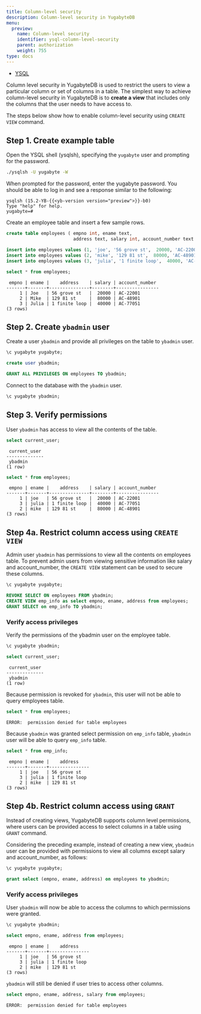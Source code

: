 ```yaml
---
title: Column-level security
description: Column-level security in YugabyteDB
menu:
  preview:
    name: Column-level security
    identifier: ysql-column-level-security
    parent: authorization
    weight: 755
type: docs
---
```


<ul class="nav nav-tabs-alt nav-tabs-yb">
  <li >
    <a href="../column-level-security/" class="nav-link active">
      <i class="icon-postgres" aria-hidden="true"></i>
      YSQL
    </a>
  </li>
</ul>

Column level security in YugabyteDB is used to restrict the users to view a particular column or set of columns in a table. The simplest way to achieve column-level security in YugabyteDB is to **create a view** that includes only the columns that the user needs to have access to.

The steps below show how to enable column-level security using `CREATE VIEW` command.

## Step 1. Create example table

Open the YSQL shell (ysqlsh), specifying the `yugabyte` user and prompting for the password.

```sh
./ysqlsh -U yugabyte -W
```

When prompted for the password, enter the yugabyte password. You should be able to log in and see a response similar to the following:

```output
ysqlsh (15.2-YB-{{<yb-version version="preview">}}-b0)
Type "help" for help.
yugabyte=#
```

Create an employee table and insert a few sample rows.

```sql
create table employees ( empno int, ename text,
                         address text, salary int, account_number text );

insert into employees values (1, 'joe', '56 grove st',  20000, 'AC-22001' );
insert into employees values (2, 'mike', '129 81 st',  80000, 'AC-48901' );
insert into employees values (3, 'julia', '1 finite loop',  40000, 'AC-77051');

select * from employees;
```

```output
 empno | ename |    address    | salary | account_number
-------+-------+---------------+--------+----------------
     1 | Joe   | 56 grove st   |  20000 | AC-22001
     2 | Mike  | 129 81 st     |  80000 | AC-48901
     3 | Julia | 1 finite loop |  40000 | AC-77051
(3 rows)
```

## Step 2. Create `ybadmin` user

Create a user `ybadmin` and provide all privileges on the table to `ybadmin` user.

```sql
\c yugabyte yugabyte;

create user ybadmin;

GRANT ALL PRIVILEGES ON employees TO ybadmin;
```

Connect to the database with the `ybadmin` user.

```sql
\c yugabyte ybadmin;
```

## Step 3. Verify permissions

User `ybadmin` has access to view all the contents of the table.

```sql
select current_user;
```

```output
 current_user
--------------
 ybadmin
(1 row)
```

```sql
select * from employees;
```

```output
 empno | ename |    address    | salary | account_number
-------+-------+---------------+--------+----------------
     1 | joe   | 56 grove st   |  20000 | AC-22001
     3 | julia | 1 finite loop |  40000 | AC-77051
     2 | mike  | 129 81 st     |  80000 | AC-48901
(3 rows)
```

## Step 4a. Restrict column access using `CREATE VIEW`

Admin user `ybadmin` has permissions to view all the contents on employees table. To prevent admin users from viewing sensitive information like salary and account_number, the `CREATE VIEW` statement can be used to secure these columns.

```sql
\c yugabyte yugabyte;

REVOKE SELECT ON employees FROM ybadmin;
CREATE VIEW emp_info as select empno, ename, address from employees;
GRANT SELECT on emp_info TO ybadmin;
```

### Verify access privileges

Verify the permissions of the ybadmin user on the employee table.

```sql
\c yugabyte ybadmin;

select current_user;
```

```output
 current_user
--------------
 ybadmin
(1 row)
```

Because permission is revoked for `ybadmin`, this user will not be able to query employees table.

```sql
select * from employees;
```

```output
ERROR:  permission denied for table employees
```

Because `ybadmin` was granted select permission on `emp_info` table, `ybadmin` user will be able to query `emp_info` table.

```sql
select * from emp_info;
```

```output
 empno | ename |    address
-------+-------+---------------
     1 | joe   | 56 grove st
     3 | julia | 1 finite loop
     2 | mike  | 129 81 st
(3 rows)
```

## Step 4b. Restrict column access using `GRANT`

Instead of creating views, YugabyteDB supports column level permissions, where users can be provided access to select columns in a table using `GRANT` command.

Considering the preceding example, instead of creating a new view, `ybadmin` user can be provided with permissions to view all columns except salary and account_number, as follows:

```sql
\c yugabyte yugabyte;

grant select (empno, ename, address) on employees to ybadmin;
```

### Verify access privileges

User `ybadmin` will now be able to access the columns to which permissions were granted.

```sql
\c yugabyte ybadmin;

select empno, ename, address from employees;
```

```output
 empno | ename |    address
-------+-------+---------------
     1 | joe   | 56 grove st
     3 | julia | 1 finite loop
     2 | mike  | 129 81 st
(3 rows)
```

`ybadmin` will still be denied if user tries to access other columns.

```sql
select empno, ename, address, salary from employees;
```

```output
ERROR:  permission denied for table employees
```
